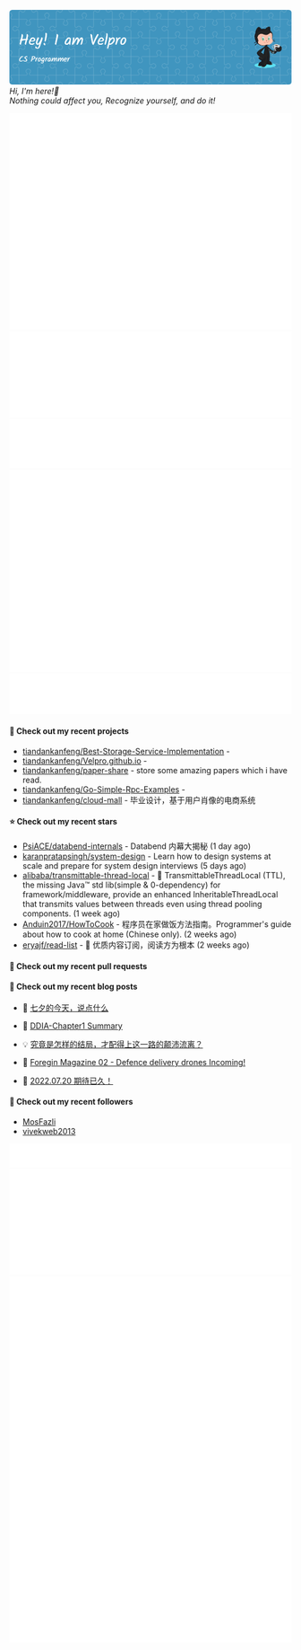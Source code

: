 ![Header](./github-header-image.png)
_Hi, I'm here!👋_
<br>
_Nothing could affect you, Recognize yourself, and do it!_



![Metrics](/github-metrics.svg)
![Metrics](/metrics.plugin.languages.details.svg)
![Metrics](/metrics.plugin.languages.recent.svg)
![Metrics](/metrics.plugin.stars.svg)
![Metrics](/metrics.plugin.topics.svg)
















#### 🌱 Check out my recent projects

- [tiandankanfeng/Best-Storage-Service-Implementation](https://github.com/tiandankanfeng/Best-Storage-Service-Implementation) - 
- [tiandankanfeng/Velpro.github.io](https://github.com/tiandankanfeng/Velpro.github.io) - 
- [tiandankanfeng/paper-share](https://github.com/tiandankanfeng/paper-share) - store some amazing papers which i have read.
- [tiandankanfeng/Go-Simple-Rpc-Examples](https://github.com/tiandankanfeng/Go-Simple-Rpc-Examples) - 
- [tiandankanfeng/cloud-mall](https://github.com/tiandankanfeng/cloud-mall) - 毕业设计，基于用户肖像的电商系统

#### ⭐ Check out my recent stars

- [PsiACE/databend-internals](https://github.com/PsiACE/databend-internals) - Databend 内幕大揭秘 (1 day ago)
- [karanpratapsingh/system-design](https://github.com/karanpratapsingh/system-design) - Learn how to design systems at scale and prepare for system design interviews (5 days ago)
- [alibaba/transmittable-thread-local](https://github.com/alibaba/transmittable-thread-local) - 📌 TransmittableThreadLocal (TTL), the missing Java™ std lib(simple &amp; 0-dependency) for framework/middleware, provide an enhanced InheritableThreadLocal that transmits values between threads even using thread pooling components. (1 week ago)
- [Anduin2017/HowToCook](https://github.com/Anduin2017/HowToCook) - 程序员在家做饭方法指南。Programmer&#39;s guide about how to cook at home (Chinese only). (2 weeks ago)
- [eryajf/read-list](https://github.com/eryajf/read-list) - 📖 优质内容订阅，阅读方为根本 (2 weeks ago)

#### 🔨 Check out my recent pull requests


#### 📜 Check out my recent blog posts

- 🦒 [七夕的今天，说点什么](https://liangye-xo.xyz/?p=874) 

- 🐲 [DDIA-Chapter1 Summary](https://liangye-xo.xyz/?p=868) 

- 💡 [究竟是怎样的结局，才配得上这一路的颠沛流离？](https://liangye-xo.xyz/?p=863) 

- 👺 [Foregin Magazine 02 - Defence delivery drones Incoming!](https://liangye-xo.xyz/?p=830) 

- 🚦 [2022.07.20 期待已久！](https://liangye-xo.xyz/?p=826) 


#### 👯 Check out my recent followers

- [MosFazli](https://github.com/MosFazli)
- [vivekweb2013](https://github.com/vivekweb2013)

![Metrics](/metrics.plugin.achievements.svg)
![Metrics](/metrics.plugin.anilist.characters.svg)
![Metrics](/metrics.plugin.anilist.svg)
